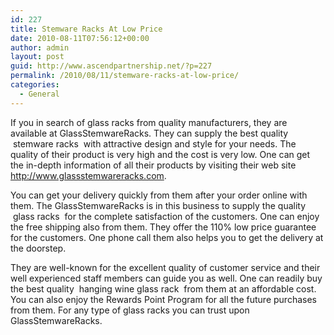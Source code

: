 ```yaml
---
id: 227
title: Stemware Racks At Low Price
date: 2010-08-11T07:56:12+00:00
author: admin
layout: post
guid: http://www.ascendpartnership.net/?p=227
permalink: /2010/08/11/stemware-racks-at-low-price/
categories:
  - General
---
```

If you in search of glass racks from quality manufacturers, they are available at GlassStemwareRacks. They can supply the best quality &nbsp;stemware racks&nbsp; with attractive design and style for your needs. The quality of their product is very high and the cost is very low. One can get the in-depth information of all their products by visiting their web site http://www.glassstemwareracks.com.

You can get your delivery quickly from them after your order online with them. The GlassStemwareRacks is in this business to supply the quality &nbsp;glass racks&nbsp; for the complete satisfaction of the customers. One can enjoy the free shipping also from them. They offer the 110% low price guarantee for the customers. One phone call them also helps you to get the delivery at the doorstep.

They are well-known for the excellent quality of customer service and their well experienced staff members can guide you as well. One can readily buy the best quality &nbsp;hanging wine glass rack&nbsp; from them at an affordable cost. You can also enjoy the Rewards Point Program for all the future purchases from them. For any type of glass racks you can trust upon GlassStemwareRacks.